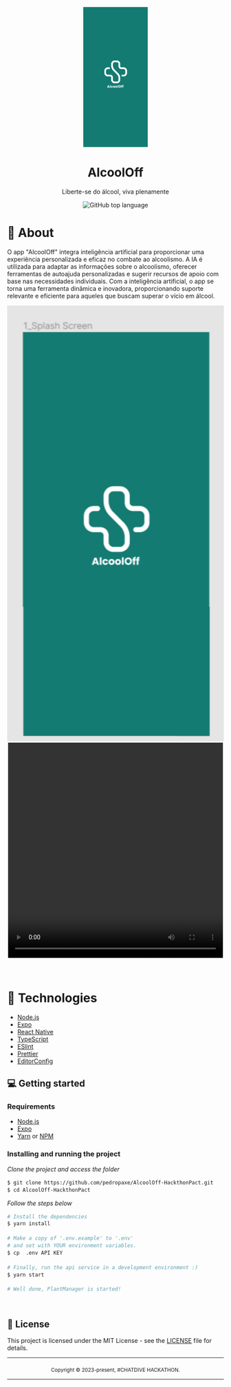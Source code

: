 <div align="center">
  <img src="assets/splash.png" width="150" />
  <h1>AlcoolOff</h1>
  <p>Liberte-se do álcool, viva plenamente </p>
  <p>
    <img alt="GitHub top language" src="https://img.shields.io/github/languages/top/hmartiins/plantmanager?color=%232196F3">
  </p>
</div>

# 👀 About

O app "AlcoolOff" integra inteligência artificial para proporcionar uma experiência personalizada e eficaz no combate ao alcoolismo. A IA é utilizada para adaptar as informações sobre o alcoolismo, oferecer ferramentas de autoajuda personalizadas e sugerir recursos de apoio com base nas necessidades individuais. Com a inteligência artificial, o app se torna uma ferramenta dinâmica e inovadora, proporcionando suporte relevante e eficiente para aqueles que buscam superar o vício em álcool.

<div align="center">
  <img src="src/assets/Cover.png" width="700" /> 
</div>

<div align="center">
  <video width="500" height="500" controls>
  <source src="/src/assets/videocover.mp4" type="video/mp4">
  Seu navegador não suporta o elemento de vídeo.
</video>
</div>


<br>
<br>


# 🚀 Technologies

  - [Node.js](https://nodejs.org/en/)
  - [Expo](https://expo.io/)  
  - [React Native](https://reactnative.dev/)
  - [TypeScript](https://www.typescriptlang.org/)
  - [ESlint](https://eslint.org/)
  - [Prettier](https://prettier.io/)
  - [EditorConfig](https://editorconfig.org/)


## 💻 Getting started

### Requirements

- [Node.js](https://nodejs.org/en/)
- [Expo](https://expo.io/)  
- [Yarn](https://classic.yarnpkg.com/) or [NPM](https://www.npmjs.com/)

### Installing and running the project

*Clone the project and access the folder*

```bash
$ git clone https://github.com/pedropaxe/AlcoolOff-HackthonPact.git
$ cd AlcoolOff-HackthonPact
```

*Follow the steps below*

```bash
# Install the dependencies
$ yarn install

# Make a copy of '.env.example' to '.env'
# and set with YOUR environment variables.
$ cp  .env API KEY

# Finally, run the api service in a development environment :)
$ yarn start

# Well done, PlantManager is started!
```
<br>

## 📝 License

This project is licensed under the MIT License - see the [LICENSE](LICENSE) file for details.

<hr>
<div align="center">
  <sub>Copyright © 2023-present, #CHATDIVE HACKATHON.</sub>
</div>
<hr>
